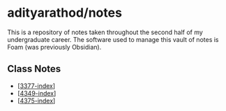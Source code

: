 # adityarathod/notes

This is a repository of notes taken throughout the second half of my undergraduate career. The software used to manage this vault of notes is Foam (was previously Obsidian).

## Class Notes
- [[3377-index]]
- [[4349-index]]
- [[4375-index]]


[//begin]: # "Autogenerated link references for markdown compatibility"
[3377-index]: cs3377/3377-index.md "CS 3377:  C/C++ Programming in a UNIX Environment"
[4349-index]: cs4349/4349-index.md "CS 4349: Advanced Algorithms"
[4375-index]: cs4375/4375-index.md "4375 Class Index"
[//end]: # "Autogenerated link references"